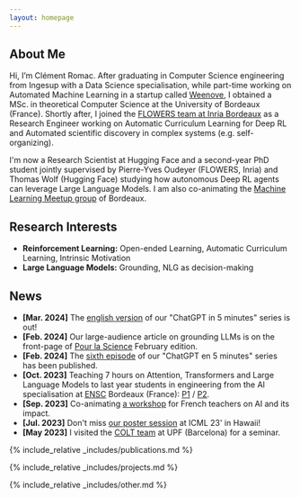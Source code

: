 ```yaml
---
layout: homepage
---
```


## About Me

Hi, I’m Clément Romac. After graduating in Computer Science engineering from Ingesup with a Data Science specialisation, while part-time working on Automated Machine Learning in a startup called [Weenove](https://www.weenove.fr/), I obtained a MSc. in theoretical Computer Science at the University of Bordeaux (France). Shortly after, I joined the [FLOWERS team at Inria Bordeaux](https://flowers.inria.fr/) as a Research Engineer working on Automatic Curriculum Learning for Deep RL and Automated scientific discovery in complex systems (e.g. self-organizing). 

I'm now a Research Scientist at Hugging Face and a second-year PhD student jointly supervised by Pierre-Yves Oudeyer (FLOWERS, Inria) and Thomas Wolf (Hugging Face) studying how autonomous Deep RL agents can leverage Large Language Models. I am also co-animating the [Machine Learning Meetup group](https://www.meetup.com/fr-FR/Bordeaux-Machine-Learning-Meetup/) of Bordeaux. 


## Research Interests

- **Reinforcement Learning:** Open-ended Learning, Automatic Curriculum Learning, Intrinsic Motivation
- **Large Language Models:** Grounding, NLG as decision-making

## News
- **[Mar. 2024]** The [english version](http://developmentalsystems.org/chatgpt_5_minutes/en/) of our "ChatGPT in 5 minutes" series is out!
- **[Feb. 2024]** Our large-audience article on grounding LLMs is on the front-page of [Pour la Science]([http://developmentalsystems.org/chatgpt_5_minutes/fr/](https://www.pourlascience.fr/sd/informatique/les-algorithmes-des-ia-peuvent-ils-comprendre-notre-monde-26131.php)) February edition.
- **[Feb. 2024]** The [sixth episode](http://developmentalsystems.org/chatgpt_5_minutes/fr/) of our "ChatGPT en 5 minutes" series has been published.
- **[Oct. 2023]** Teaching 7 hours on Attention, Transformers and Large Language Models to last year students in engineering from the AI specialisation at [ENSC](https://ensc.bordeaux-inp.fr/fr) Bordeaux (France): [P1](./assets/files/ENSC-IA-2023/Transformers_and_Attention.pdf) / [P2](./assets/files/ENSC-IA-2023/LLMs.pdf).
- **[Sep. 2023]** Co-animating [a workshop](https://www.acteurs-ecoles.fr/page-d-accueil/l-an-%C3%A9-les-4%C3%A8mes-boussoles-du-num%C3%A9rique-27-septembre-2023/) for French teachers on AI and its impact.
- **[Jul. 2023]** Don't miss [our poster session](https://icml.cc/virtual/2023/poster/23938) at ICML 23' in Hawaii!
- **[May 2023]** I visited the [COLT team](https://www.upf.edu/web/colt) at UPF (Barcelona) for a seminar.

{% include_relative _includes/publications.md %}

{% include_relative _includes/projects.md %}

{% include_relative _includes/other.md %}
